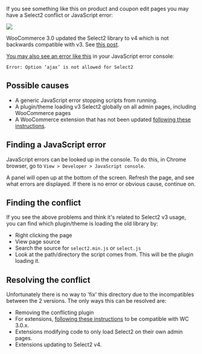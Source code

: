 If you see something like this on product and coupon edit pages you may have a Select2 conflict or JavaScript error:

![](https://cloud.githubusercontent.com/assets/27859664/25281923/8ab71cf0-2674-11e7-883d-c360240841bf.png)

WooCommerce 3.0 updated the Select2 library to v4 which is not backwards compatible with v3. See [this post](https://github.com/woocommerce/woocommerce/wiki/2.6.x-to-3.0.0-Developer-Migration-Notes#select2-version-4).

[You may also see an error like this](https://wordpress.org/support/topic/3-0-error-option-ajax-is-not-allowed-for-select2/) in your JavaScript error console:

```
Error: Option ‘ajax’ is not allowed for Select2
```

## Possible causes

- A generic JavaScript error stopping scripts from running.
- A plugin/theme loading v3 Select2 globally on all admin pages, including WooCommerce pages
- A WooCommerce extension that has not been updated [following these instructions](https://github.com/woocommerce/woocommerce/wiki/2.6.x-to-3.0.0-Developer-Migration-Notes#select2-version-4).

## Finding a JavaScript error

JavaScript errors can be looked up in the console. To do this, in Chrome browser, go to `View > Developer > JavaScript console`.

A panel will open up at the bottom of the screen. Refresh the page, and see what errors are displayed. If there is no error or obvious cause, continue on.

## Finding the conflict

If you see the above problems and think it's related to Select2 v3 usage, you can find which plugin/theme is loading the old library by:

- Right clicking the page
- View page source
- Search the source for `select2.min.js` or `select.js`
- Look at the path/directory the script comes from. This will be the plugin loading it.

## Resolving the conflict

Unfortunately there is no way to 'fix' this directory due to the incompatibles between the 2 versions. The only ways this can be resolved are:

- Removing the conflicting plugin
- For extensions, [following these instructions](https://github.com/woocommerce/woocommerce/wiki/2.6.x-to-3.0.0-Developer-Migration-Notes#select2-version-4) to be compatible with WC 3.0.x.
- Extensions modifying code to only load Select2 on their own admin pages.
- Extensions updating to Select2 v4.
